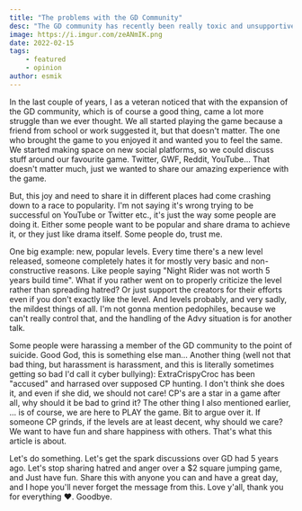 ```yaml
---
title: "The problems with the GD Community"
desc: "The GD community has recently been really toxic and unsupportive, so I decided to speak up about it."
image: https://i.imgur.com/zeANmIK.png
date: 2022-02-15
tags:
    - featured
    - opinion
author: esmik
---
```


In the last couple of years, I as a veteran noticed that with the expansion of the GD community, which is of course a good thing, came a lot more struggle than we ever thought. We all started playing the game because a friend from school or work suggested it, but that doesn't matter. The one who brought the game to you enjoyed it and wanted you to feel the same. We started making space on new social platforms, so we could discuss stuff around our favourite game. Twitter, GWF, Reddit, YouTube... That doesn't matter much, just we wanted to share our amazing experience with the game. 

But, this joy and need to share it in different places had come crashing down to a race to popularity. I'm not saying it's wrong trying to be successful on YouTube or Twitter etc., it's just the way some people are doing it. Either some people want to be popular and share drama to achieve it, or they just like drama itself. Some people do, trust me. 

One big example: new, popular levels. Every time there's a new level released, someone completely hates it for mostly very basic and non-constructive reasons. Like people saying "Night Rider was not worth 5 years build time". What if you rather went on to properly criticize the level rather than spreading hatred? Or just support the creators for their efforts even if you don't exactly like the level. And levels probably, and very sadly, the mildest things of all. I'm not gonna mention pedophiles, because we can't really control that, and the handling of the Advy situation is for another talk.

Some people were harassing a member of the GD community to the point of suicide. Good God, this is something else man... Another thing (well not that bad thing, but harassment is harassment, and this is literally sometimes getting so bad I'd call it cyber bullying): ExtraCrispyCroc has been "accused" and harrased over supposed CP hunting. I don't think she does it, and even if she did, we should not care! CP's are a star in a game after all, why should it be bad to grind it? The other thing I also mentioned earlier, ... is of course, we are here to PLAY the game. Bit to argue over it. If someone CP grinds, if the levels are at least decent, why should we care? We want to have fun and share happiness with others. That's what this article is about.

Let's do something. Let's get the spark discussions over GD had 5 years ago. Let's stop sharing hatred and anger over a $2 square jumping game, and Just have fun. Share this with anyone you can and have a great day, and I hope you'll never forget the message from this. Love y'all, thank you for everything ❤️. Goodbye.
